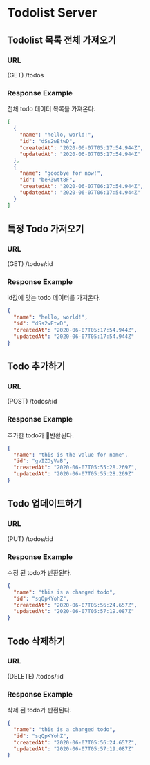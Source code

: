 # Todolist Server

## Todolist 목록 전체 가져오기

### URL

(GET) /todos

### Response Example

전체 todo 데이터 목록을 가져온다.

```json
[
  {
    "name": "hello, world!",
    "id": "dSs2wEtwD",
    "createdAt": "2020-06-07T05:17:54.944Z",
    "updatedAt": "2020-06-07T05:17:54.944Z"
  },
  {
    "name": "goodbye for now!",
    "id": "beR3wtt8F",
    "createdAt": "2020-06-07T06:17:54.944Z",
    "updatedAt": "2020-06-07T06:17:54.944Z"
  }
]
```

## 특정 Todo 가져오기

### URL

(GET) /todos/:id

### Response Example

id값에 맞는 todo 데이터를 가져온다.

```json
{
  "name": "hello, world!",
  "id": "dSs2wEtwD",
  "createdAt": "2020-06-07T05:17:54.944Z",
  "updatedAt": "2020-06-07T05:17:54.944Z"
}
```

## Todo 추가하기

### URL

(POST) /todos/:id

### Response Example

추가한 todo가 반환된다.

```json
{
  "name": "this is the value for name",
  "id": "gvIZOyVaB",
  "createdAt": "2020-06-07T05:55:28.269Z",
  "updatedAt": "2020-06-07T05:55:28.269Z"
}
```

## Todo 업데이트하기

### URL

(PUT) /todos/:id

### Response Example

수정 된 todo가 반환된다.

```json
{
  "name": "this is a changed todo",
  "id": "sqQpKYohZ",
  "createdAt": "2020-06-07T05:56:24.657Z",
  "updatedAt": "2020-06-07T05:57:19.087Z"
}
```

## Todo 삭제하기

### URL

(DELETE) /todos/:id

### Response Example

삭제 된 todo가 반횐된다.

```json
{
  "name": "this is a changed todo",
  "id": "sqQpKYohZ",
  "createdAt": "2020-06-07T05:56:24.657Z",
  "updatedAt": "2020-06-07T05:57:19.087Z"
}
```
